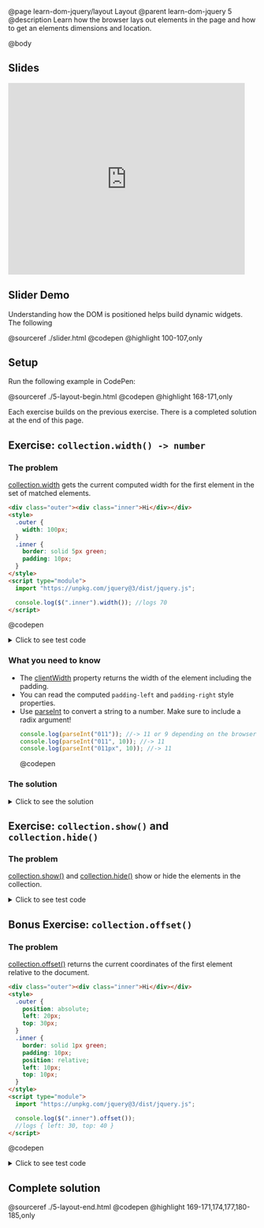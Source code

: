 @page learn-dom-jquery/layout Layout
@parent learn-dom-jquery 5
@description Learn how the browser lays out elements in the page and how to
get an elements dimensions and location.

@body

## Slides

<iframe src="https://docs.google.com/presentation/d/e/2PACX-1vTgZLYnFJSyxLhJ4k49f9zLRxBCi5LHUmQxxNL-4K1q6vNUojKCxxYte77y5QExxEP-np_rdS6HxmOO/embed?start=false&loop=false&delayms=3000" frameborder="0" width="480" height="389" allowfullscreen="true" mozallowfullscreen="true" webkitallowfullscreen="true"></iframe>

## Slider Demo

Understanding how the DOM is positioned helps build dynamic
widgets. The following

@sourceref ./slider.html
@codepen
@highlight 100-107,only

## Setup

Run the following example in CodePen:

@sourceref ./5-layout-begin.html
@codepen
@highlight 168-171,only

Each exercise builds on the previous exercise. There is a completed solution at the end of this page.

## Exercise: `collection.width() -> number`

### The problem

[collection.width](http://api.jquery.com/width/) gets the current computed width for the first element in the set of matched elements.

```html
<div class="outer"><div class="inner">Hi</div></div>
<style>
  .outer {
    width: 100px;
  }
  .inner {
    border: solid 5px green;
    padding: 10px;
  }
</style>
<script type="module">
  import "https://unpkg.com/jquery@3/dist/jquery.js";

  console.log($(".inner").width()); //logs 70
</script>
```

@codepen

<details>
<summary>Click to see test code</summary>
```js
QUnit.test('$.fn.width', function(){
	// .big-width { width: 1000px; ... }
	// #qunit-fixture div { padding: 20px; border: solid 10px black; }
	$('#qunit-fixture')
		.html('<div class="big-width"><div>Element</div></div>');
	equal(
		$('#qunit-fixture .big-width div').width(),
		1000 - 60,
		'width is correct');
});
```
</details>

### What you need to know

- The [clientWidth](https://developer.mozilla.org/en-US/docs/Web/API/Element/clientWidth)
  property returns the width of the element including the padding.
- You can read the computed `padding-left` and `padding-right` style properties.
- Use [parseInt](https://developer.mozilla.org/en-US/docs/Web/JavaScript/Reference/Global_Objects/parseInt) to convert a string to a number. Make sure to include
  a radix argument!
  ```js
  console.log(parseInt("011")); //-> 11 or 9 depending on the browser!
  console.log(parseInt("011", 10)); //-> 11
  console.log(parseInt("011px", 10)); //-> 11
  ```
  @codepen

### The solution

<details>
<summary>Click to see the solution</summary>
```js
    width: function() {
      var paddingLeft = parseInt(this.css("padding-left"), 10),
      paddingRight = parseInt(this.css("padding-right"), 10);
      return this[0].clientWidth - paddingLeft - paddingRight;
    },
```

@highlight 2-4

</details>

## Exercise: `collection.show()` and `collection.hide()`

### The problem

[collection.show()](http://api.jquery.com/show/) and
[collection.hide()](http://api.jquery.com/hide/) show or hide the elements
in the collection.

<details>
<summary>Click to see test code</summary>
```js
QUnit.test('$.fn.show and $.fn.hide', function(){
	$('#qunit-fixture').html('<div id="el">text</div>');

    equal( $('#el').hide()[0].style.display, 'none');
    equal( $('#el').show()[0].style.display, '');

});

````
</details>

### What you need to know

- To hide an element, set its display to `"none"`.
- To show an element, set its display to `""`.

### The solution

<details>
<summary>Click to see the solution</summary>
```js
    hide: function() {
      return this.css("display", "none");
    },
    show: function() {
      return this.css("display", "");
    },
````

@highlight 2,5

</details>

## Bonus Exercise: `collection.offset()`

### The problem

[collection.offset()](http://api.jquery.com/offset/) returns the current coordinates of the first element relative to the document.

```html
<div class="outer"><div class="inner">Hi</div></div>
<style>
  .outer {
    position: absolute;
    left: 20px;
    top: 30px;
  }
  .inner {
    border: solid 1px green;
    padding: 10px;
    position: relative;
    left: 10px;
    top: 10px;
  }
</style>
<script type="module">
  import "https://unpkg.com/jquery@3/dist/jquery.js";

  console.log($(".inner").offset());
  //logs { left: 30, top: 40 }
</script>
```

@codepen

<details>
<summary>Click to see test code</summary>
```js
QUnit.test('$.fn.offset', function(){
	var bigWidth = document.createElement('div'),
	row1 = document.createElement('div'),
	row2 = document.createElement('div'),
	pos = document.createElement('div');

    bigWidth.className = 'big-width';
    row1.className = 'row';
    row2.className = 'row';
    pos.id = 'pos';

    bigWidth.appendChild(row1);
    bigWidth.appendChild(row2);
    row2.appendChild(pos);

    document.body.appendChild(bigWidth);

    var offset = $('#pos').offset();

    equal( offset.top, 120, 'top' );
    equal( offset.left, -990, 'left');

    //cleaning up after our test
    var node = $('.big-width')[0];
    node.parentNode.removeChild(node);

});

````
</details>

### What you need to know

- [getBoundingClientRect](https://developer.mozilla.org/en-US/docs/Web/API/Element/getBoundingClientRect)
  gives an element's position relative to the window.
- [pageXOffset](https://developer.mozilla.org/en-US/docs/Web/API/Window/pageXOffset) and
  [pageYOffset](https://developer.mozilla.org/en-US/docs/Web/API/Window/pageYOffset) give how far
  the window has been scrolled.

### The solution

<details>
<summary>Click to see the solution</summary>
```js
    offset: function() {
      var offset = this[0].getBoundingClientRect();
      return {
        top: offset.top + window.pageYOffset,
        left: offset.left + window.pageXOffset
      };
    }
````

@highlight 2-6

</details>

## Complete solution

@sourceref ./5-layout-end.html
@codepen
@highlight 169-171,174,177,180-185,only
